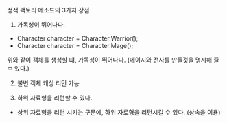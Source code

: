 정적 팩토리 메소드의 3가지 장점


1. 가독성이 뛰어나다.
- Character character = Character.Warrior();
- Character character = Character.Mage();

위와 같이 객체를 생성할 떄, 가독성이 뛰어나다. (메이지와 전사를 만들것을 명시해 줄 수 있다.)

2. 불변 객체 캐싱 리턴 가능



3. 하위 자료형을 리턴할 수 있다.

- 상위 자료형을 리턴 시키는 구문에, 하위 자료형을 리턴시킬 수 있다. (상속을 이용)
